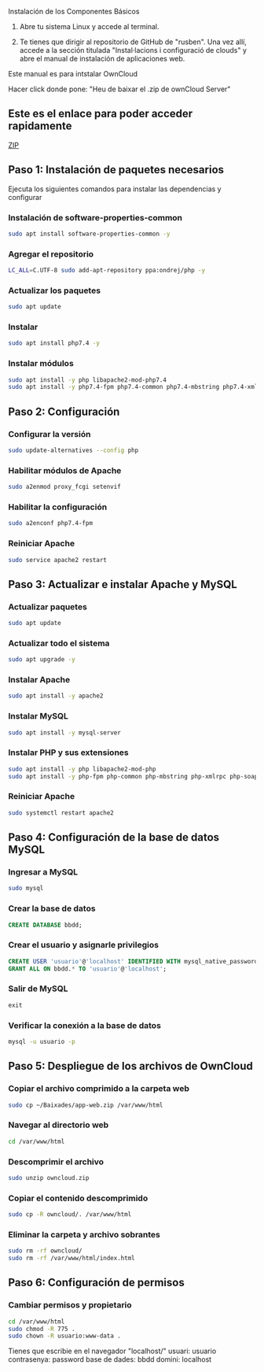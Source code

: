 Instalación de los Componentes Básicos

1. Abre tu sistema Linux y accede al terminal.

2. Te tienes que dirigir al repositorio de GitHub de "rusben". Una vez allí, accede a la sección titulada "Instal·lacions i configuració de clouds" y abre el manual de instalación de aplicaciones web.


Este manual es para intstalar OwnCloud

Hacer click donde pone: "Heu de baixar el .zip de ownCloud Server"

## Este es el enlace para poder acceder rapidamente
[ZIP](https://github.com/rusben/smx-m08/blob/main/docs/installacio-aplicacions-web.md)

## Paso 1: Instalación de paquetes necesarios 

Ejecuta los siguientes comandos para instalar las dependencias y configurar 

### Instalación de software-properties-common
```bash
sudo apt install software-properties-common -y
```

### Agregar el repositorio 
```bash
LC_ALL=C.UTF-8 sudo add-apt-repository ppa:ondrej/php -y
```

### Actualizar los paquetes
```bash
sudo apt update
```

### Instalar 
```bash
sudo apt install php7.4 -y
```

### Instalar módulos 
```bash
sudo apt install -y php libapache2-mod-php7.4
sudo apt install -y php7.4-fpm php7.4-common php7.4-mbstring php7.4-xmlrpc php7.4-soap php7.4-gd php7.4-xml php7.4-intl php7.4-mysql php7.4-cli php7.4-ldap php7.4-zip php7.4-curl
```

## Paso 2: Configuración 

### Configurar la versión 
```bash
sudo update-alternatives --config php
```

### Habilitar módulos de Apache
```bash
sudo a2enmod proxy_fcgi setenvif
```

### Habilitar la configuración 
```bash
sudo a2enconf php7.4-fpm
```

### Reiniciar Apache
```bash
sudo service apache2 restart
```

## Paso 3: Actualizar e instalar Apache y MySQL

### Actualizar paquetes
```bash
sudo apt update
```

### Actualizar todo el sistema
```bash
sudo apt upgrade -y
```

### Instalar Apache
```bash
sudo apt install -y apache2
```

### Instalar MySQL
```bash
sudo apt install -y mysql-server
```

### Instalar PHP y sus extensiones
```bash
sudo apt install -y php libapache2-mod-php
sudo apt install -y php-fpm php-common php-mbstring php-xmlrpc php-soap php-gd php-xml php-intl php-mysql php-cli php-ldap php-zip php-curl
```

### Reiniciar Apache
```bash
sudo systemctl restart apache2
```

## Paso 4: Configuración de la base de datos MySQL

### Ingresar a MySQL
```bash
sudo mysql
```

### Crear la base de datos
```sql
CREATE DATABASE bbdd;
```

### Crear el usuario y asignarle privilegios
```sql
CREATE USER 'usuario'@'localhost' IDENTIFIED WITH mysql_native_password BY 'password';
GRANT ALL ON bbdd.* TO 'usuario'@'localhost';
```

### Salir de MySQL
```sql
exit
```

### Verificar la conexión a la base de datos
```bash
mysql -u usuario -p
```

## Paso 5: Despliegue de los archivos de OwnCloud

### Copiar el archivo comprimido a la carpeta web
```bash
sudo cp ~/Baixades/app-web.zip /var/www/html
```

### Navegar al directorio web
```bash
cd /var/www/html
```

### Descomprimir el archivo
```bash
sudo unzip owncloud.zip
```

### Copiar el contenido descomprimido
```bash
sudo cp -R owncloud/. /var/www/html
```

### Eliminar la carpeta y archivo sobrantes
```bash
sudo rm -rf owncloud/
sudo rm -rf /var/www/html/index.html
```

## Paso 6: Configuración de permisos

### Cambiar permisos y propietario
```bash
cd /var/www/html
sudo chmod -R 775 .
sudo chown -R usuario:www-data .
```
Tienes que escribie en el navegador "localhost/"
usuari: usuario
contrasenya: password
base de dades: bbdd
domini: localhost
